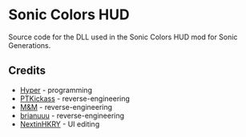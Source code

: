 # Sonic Colors HUD
Source code for the DLL used in the Sonic Colors HUD mod for Sonic Generations.

## Credits
- [Hyper](https://github.com/HyperBE32) - programming
- [PTKickass](https://github.com/PTKickass) - reverse-engineering
- [M&M](https://github.com/ActualMandM) - reverse-engineering
- [brianuuu](https://github.com/brianuuu) - reverse-engineering
- [NextinHKRY](https://gamebanana.com/members/2015101) - UI editing